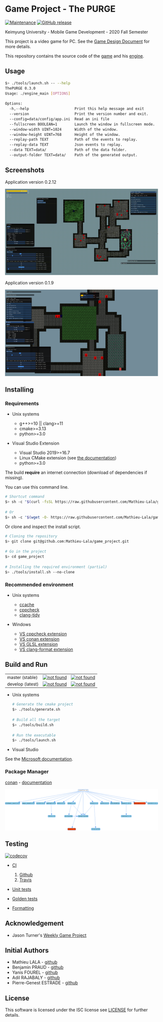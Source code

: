# Game Project - The PURGE

[![Maintenance](https://img.shields.io/badge/Maintained%3F-yes-green.svg)](https://github.com/Mathieu-Lala/game_project/graphs/commit-activity)
[![GitHub release](https://img.shields.io/github/v/release/Mathieu-Lala/game_project)](https://github.com/Mathieu-Lala/game_project/releases/)

Keimyung University - Mobile Game Development - 2020 Fall Semester

This project is a video game for PC. See the [Game Design Document](doc/ThePURGE_GameDesignDocument.pdf) for more details.

This repository contains the source code of the [game](src/Application) and his [engine](src/Engine).

## Usage

```sh
$> ./tools/launch.sh -- --help
ThePURGE 0.3.0
Usage: ./engine_main [OPTIONS]

Options:
  -h,--help                     Print this help message and exit
  --version                     Print the version number and exit.
  --config=data/config/app.ini  Read an ini file
  --fullscreen BOOLEAN=1        Launch the window in fullscreen mode.
  --window-width UINT=1024      Width of the window.
  --window-height UINT=768      Height of the window.
  --replay-path TEXT            Path of the events to replay.
  --replay-data TEXT            Json events to replay.
  --data TEXT=data/             Path of the data folder.
  --output-folder TEXT=data/    Path of the generated output.
```

## Screenshots

Application version 0.2.12

![v0.2.12](./doc/screenshots/app_v0.2.12.gif)

Application version 0.1.9

![v0.1.9](./doc/screenshots/app_v0.1.9.png)

## Installing

### Requirements

* Unix systems

  * g++>=10 || clang>=11
  * cmake>=3.13
  * python>=3.0

* Visual Studio Extension

  * Visual Studio 2019>=16.7
  * Linux CMake extension (see [the documentation](https://docs.microsoft.com/en-us/cpp/linux/cmake-linux-configure?view=vs-2019))
  * python>=3.0

The build **require** an internet connection (download of dependencies if missing).

You can use this command line.

```sh
# Shortcut command
$> sh -c "$(curl -fsSL https://raw.githubusercontent.com/Mathieu-Lala/game_project/develop/tools/install.sh)"

# Or
$> sh -c "$(wget -O- https://raw.githubusercontent.com/Mathieu-Lala/game_project/develop/tools/install.sh)"
```

Or clone and inspect the install script.

```sh
# Cloning the repository
$> git clone git@github.com:Mathieu-Lala/game_project.git

# Go in the project
$> cd game_project

# Installing the required environment (partial)
$> ./tools/install.sh --no-clone
```

### Recommended environment

* Unix systems

  * [ccache](https://ccache.dev/)
  * [cppcheck](http://cppcheck.sourceforge.net/)
  * [clang-tidy](https://clang.llvm.org/extra/clang-tidy/)

* Windows

  * [VS cppcheck extension](https://marketplace.visualstudio.com/items?itemName=Alexium.Cppcheckadd-in)
  * [VS conan extension](https://marketplace.visualstudio.com/items?itemName=conan-io.conan-vs-extension)
  * [VS GLSL extension](https://marketplace.visualstudio.com/items?itemName=DanielScherzer.GLSL)
  * [VS clang-format extension](https://marketplace.visualstudio.com/items?itemName=xaver.clang-format)

## Build and Run

<table>
  <tr>
    <td>master (stable)</td>
    <td>
      <a href="https://github.com/Mathieu-Lala/game_project/actions?query=branch%3Amaster">
        <img src="https://github.com/Mathieu-Lala/game_project/workflows/C++%20CMake%20Build/badge.svg?branch=master"
          alt="not found"
        >
      </a>
    </td>
    <td>
      <a href="https://travis-ci.com/github/Mathieu-Lala/game_project">
        <img src="https://api.travis-ci.com/Mathieu-Lala/game_project.svg?branch=master&token=5TrxUsuSpQyXNca4sVWA"
          alt="not found"
        >
      </a>
    </td>
  </tr>
  <tr>
    <td>develop (latest)</td>
    <td>
      <a href="https://github.com/Mathieu-Lala/game_project/actions?query=branch%3Adevelop">
        <img src="https://github.com/Mathieu-Lala/game_project/workflows/C++%20CMake%20Build/badge.svg?branch=develop"
          alt="not found"
        >
      </a>
    </td>
    <td>
      <a href="https://travis-ci.com/github/Mathieu-Lala/game_project">
        <img src="https://api.travis-ci.com/Mathieu-Lala/game_project.svg?branch=develop&token=5TrxUsuSpQyXNca4sVWA"
          alt="not found"
        >
      </a>
    </td>
  </tr>
</table>

* Unix systems

    ```sh
    # Generate the cmake project
    $> ./tools/generate.sh

    # Build all the target
    $> ./tools/build.sh

    # Run the executable
    $> ./tools/launch.sh
    ```

* Visual Studio

See the [Microsoft documentation](https://docs.microsoft.com/en-us/cpp/build/cmake-projects-in-visual-studio?view=msvc-160).

### Package Manager

[conan](https://conan.io/) - [documentation](https://docs.conan.io/en/1.31/)

![Dependencies](doc/conan_dependencies.png)

## Testing

[![codecov](https://codecov.io/gh/Mathieu-Lala/game_project/branch/develop/graph/badge.svg?token=E43G3XKG01)](https://codecov.io/gh/Mathieu-Lala/game_project)

* [CI](https://en.wikipedia.org/wiki/Continuous_integration)

  1. [Github](https://github.com/Mathieu-Lala/game_project/actions)
  1. [Travis](https://travis-ci.com)

* [Unit tests](https://en.wikipedia.org/wiki/Unit_testing)

* [Golden tests](https://en.wikipedia.org/wiki/Software_testing#Output_comparison_testing)

* [Formatting](https://en.wikipedia.org/wiki/Programming_style)

## Acknowledgement

* Jason Turner's [Weekly Game Project](https://github.com/lefticus/cpp_weekly_game_project)

## Initial Authors

* Mathieu LALA - [github](https://github.com/Mathieu-Lala)
* Benjamin PRAUD - [github](https://github.com/BenjaminPraud)
* Yanis FOUREL - [github](https://github.com/Yanis-F)
* Adil RAJABALY - [github](https://github.com/ADeal24)
* Pierre-Genest ESTRADE - [github](https://github.com/Pierre-Genest)

## License

This software is licensed under the ISC license see [LICENSE](/LICENSE) for further details.
